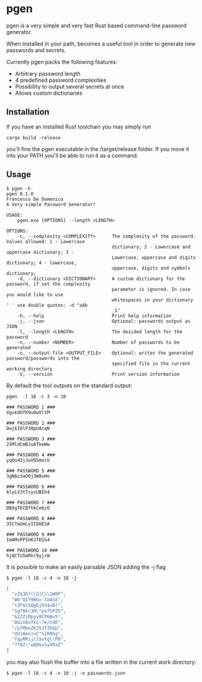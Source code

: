 # pgen
pgen is a very simple and very fast Rust based command-line password generator.

When installed in your path, becomes a useful tool in order to generate new passwords and secrets.

Currently pgen packs the following features:

*   Arbitrary password length
*   4 predefined password complexities
*   Possibility to output several secrets at once
*   Allows custom dictionaries

## Installation

If you have an installed Rust toolchain you may simply run 

```shell
cargo build -release
```

you'll fine the pgen executable in the /target/release folder. If you move it into your PATH you'll be able to run it as a command.

## Usage

```shell
$ pgen -h
pgen 0.1.0
Francesco De Domenico
A Very simple Password Generator!

USAGE:
    pgen.exe [OPTIONS] --length <LENGTH>

OPTIONS:
    -c, --complexity <COMPLEXITY>      The complexity of the password. Values allowed: 1 - Lowercase
                                       dictionary; 2 - Lowercase and uppercase dictionary; 3 -
                                       Lowercase, uppercase and digits dictionary; 4 - lowercase,
                                       uppercase, digits and symbols dictionary;
    -d, --dictionary <DICTIONARY>      A custom dictionary for the password, if set the complexity
                                       parameter is ignored. In case you would like to use
                                       whitespaces in your dictionary ' ' use double quotes: -d "aAb
                                       _1"
    -h, --help                         Print help information
    -j, --json                         Optional: passwords output as JSON
    -l, --length <LENGTH>              The desided length for the password
    -n, --number <NUMBER>              Number of passwords to be generated
    -o, --output-file <OUTPUT_FILE>    Optional: writes the generated password/passwords into the
                                       specified file in the current working directory
    -V, --version                      Print version information
```
By default the tool outputs on the standard output:
```shell
pgen  -l 16 -c 3 -n 10
```
```shell
### PASSWORD 1 ###
XgukQOfK9uOwVltM

### PASSWORD 2 ###
OwjkI0lP30pUAcqN

### PASSWORD 3 ###
25MldCmBJuATkeWw

### PASSWORD 4 ###
yqQo43jJwVOSmocU

### PASSWORD 5 ###
3gNAz3aOOj3W8xHo

### PASSWORD 6 ###
6lyLVJtTsyzUBIh4

### PASSWORD 7 ###
DBXgTECBfhkCe6zO

### PASSWORD 8 ###
35CTwUmLyIIbUESA

### PASSWORD 9 ###
ImAMvPP1hKJfEGS4

### PASSWORD 10 ###
hjQCTUSmRhr9yjrW
```
It is possible to make an easily parsable JSON adding the -j flag

```shell
$ pgen -l 16 -c 4 -n 10 -j
```
```json
[
  "zZ$3D?(|Q|C\\1W0P",
  "W6'QIY9WG='tmASX",
  "tZF$CXQg6j03$xB)",
  "Sg70kr3H\"p%75PZ5",
  "&2ZZjMpyy0CP6B=5",
  "8&iV8nTkC~7e/t4E",
  "/p7MbeZKJ5JfZh&U",
  "UUJAmn)=C^%IR0hg",
  "fqyRRijil$vtg\\P8",
  "??8Z\"w88&u5yVRaZ"
]
```
you may also flush the buffer into a file written in the current work directory:
```shell
$ pgen -l 16 -c 4 -n 10 -j -o passwords.json
```


